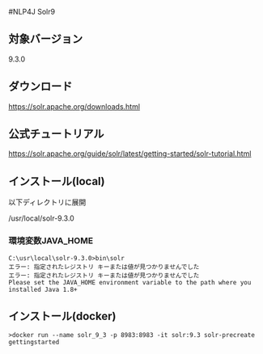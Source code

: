 #NLP4J Solr9

## 対象バージョン

9.3.0

## ダウンロード

https://solr.apache.org/downloads.html

## 公式チュートリアル

https://solr.apache.org/guide/solr/latest/getting-started/solr-tutorial.html

## インストール(local)

以下ディレクトリに展開

/usr/local/solr-9.3.0

### 環境変数JAVA_HOME

```
C:\usr\local\solr-9.3.0>bin\solr
エラー: 指定されたレジストリ キーまたは値が見つかりませんでした
エラー: 指定されたレジストリ キーまたは値が見つかりませんでした
Please set the JAVA_HOME environment variable to the path where you installed Java 1.8+
```

## インストール(docker)

```
>docker run --name solr_9_3 -p 8983:8983 -it solr:9.3 solr-precreate gettingstarted
```


